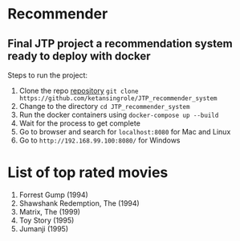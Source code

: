 # Recommender
Final JTP project a recommendation system ready to deploy with docker
---
Steps to run the project:
1. Clone the repo [repository](https://github.com/ketansingrole/JTP_recommender_system) `git clone  https://github.com/ketansingrole/JTP_recommender_system`
2. Change to the directory `cd JTP_recommender_system`
3. Run the docker containers using `docker-compose up --build`
4. Wait for the process to get complete
5. Go to browser and search for `localhost:8080` for Mac and Linux
6. Go to `http://192.168.99.100:8080/` for Windows

# List of top rated movies
 1. Forrest Gump (1994)
 2. Shawshank Redemption, The (1994)
 3. Matrix, The (1999)
 4. Toy Story (1995)
 5. Jumanji (1995)
